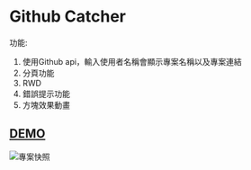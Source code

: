 # Github Catcher

功能:
1. 使用Github api，輸入使用者名稱會顯示專案名稱以及專案連結
2. 分頁功能
3. RWD
4. 錯誤提示功能
5. 方塊效果動畫

## [DEMO](https://tommm2.github.io/github_catcher/)

![專案快照](https://i.postimg.cc/wj5M56wy/image.jpg)
